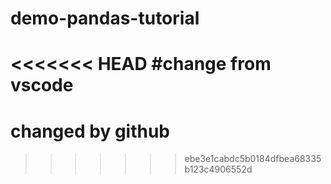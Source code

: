 # demo-pandas-tutorial
<<<<<<< HEAD
#change from vscode
=======

# changed by github
>>>>>>> ebe3e1cabdc5b0184dfbea68335b123c4906552d
